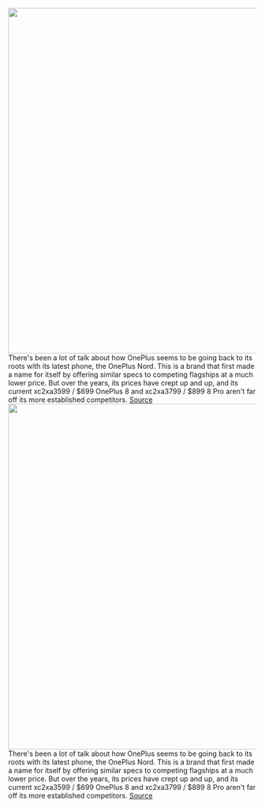 <img src='https://cdn0.vox-cdn.com/hermano/verge/product/image/9362/vpavic_4112_20200721_0045_Square.jpg' width='700px' /><br/>
There's been a lot of talk about how OnePlus seems to be going back to its roots with its latest phone, the OnePlus Nord. This is a brand that first made a name for itself by offering similar specs to competing flagships at a much lower price. But over the years, its prices have crept up and up, and its current xc2xa3599 / $699 OnePlus 8 and xc2xa3799 / $899 8 Pro aren't far off its more established competitors.
<a href='https://www.theverge.com/21337235/oneplus-nord-review-specs-features-camera-performance-battery-life-90hz-screen-oled'> Source <a/><img src='https://cdn0.vox-cdn.com/hermano/verge/product/image/9362/vpavic_4112_20200721_0045_Square.jpg' width='700px' /><br/>
There's been a lot of talk about how OnePlus seems to be going back to its roots with its latest phone, the OnePlus Nord. This is a brand that first made a name for itself by offering similar specs to competing flagships at a much lower price. But over the years, its prices have crept up and up, and its current xc2xa3599 / $699 OnePlus 8 and xc2xa3799 / $899 8 Pro aren't far off its more established competitors.
<a href='https://www.theverge.com/21337235/oneplus-nord-review-specs-features-camera-performance-battery-life-90hz-screen-oled'> Source <a/>